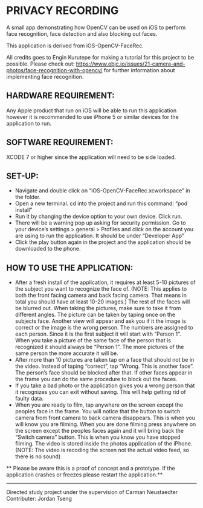 # PRIVACY RECORDING

A small app demonstrating how OpenCV can be used on iOS to perform face recognition, face detection and also blocking out faces.

This application is derived from iOS-OpenCV-FaceRec.

All credits goes to Engin Kurutepe for making a tutorial for this project to be possible. Please check out: https://www.objc.io/issues/21-camera-and-photos/face-recognition-with-opencv/ for further information about implementing face recognition. 

## HARDWARE REQUIREMENT:
Any Apple product that run on iOS will be able to run this application however it is recommended to use iPhone 5 or similar devices for the application to run.

## SOFTWARE REQUIREMENT:
XCODE 7 or higher since the application will need to be side loaded.  

## SET-UP:
* Navigate and double click on “iOS-OpenCV-FaceRec.xcworkspace” in the folder.
* Open a new terminal. cd into the project and run this command: “pod install”
* Run it by changing the device option to your own device. Click run.
* There will be a warning pop up asking for security permission. Go to your device’s settings  > general > Profiles and click on the account you are using to run the application. It should be under “Developer App”
* Click the play button again in the project and the application should be downloaded to the phone.

## HOW TO USE THE APPLICATION:
* After a fresh install of the application, it requires at least 5-10 pictures of the subject you want to recognize the face of. (NOTE: This applies to both the front facing camera and back facing camera. That means in total you should have at least 10-20 images.) The rest of the faces will be blurred out. When taking the pictures, make sure to take it from different angles. The picture can be taken by taping once on the subjects face. Another view will appear and ask you if it the image is correct or the image is the wrong person. The numbers are assigned to each person. Since it is the first subject it will start with “Person 1”. When you take a picture of the same face of the person that is recognized it should always be “Person 1”.  The more pictures of the same person the more accurate it will be. 
* After more than 10 pictures are taken tap on a face that should not be in the video. Instead of taping “correct”, tap “Wrong. This is another face”. The person’s face should be blocked after that. If other faces appear in the frame you can do the same procedure to block out the faces.
* If you take a bad photo or the application gives you a wrong person that it recognizes you can exit without saving. This will help getting rid of faulty data.
* When you are ready to film, tap anywhere on the screen except the peoples face in the frame. You will notice that the button to switch camera from front camera to back camera disappears. This is when you will know you are filming. When you are done filming press anywhere on the screen except the peoples faces again and it will bring back the “Switch camera” button. This is when you know you have stopped filming. The video is stored inside the photos application of the iPhone. (NOTE: The video is recoding the screen not the actual video feed, so there is no sound)

** Please be aware this is a proof of concept and a prototype. If the application crashes or freezes please restart the application.**
___

Directed study project under the supervision of Carman Neustaedter <br />
Contributer: Jordan Tseng


